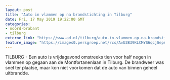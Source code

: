 ```yaml
---
layout: post
title: "Auto in vlammen op na brandstichting in Tilburg"
date: Fri, 17 May 2019 19:22:00 GMT
categories: 
- noord-brabant 
- tilburg 
externe_link: "https://www.ad.nl/tilburg/auto-in-vlammen-op-na-brandstichting-in-tilburg~a5467000/"
feature_image: "https://images0.persgroep.net/rcs/AvU3B39KLCMYS6qcjGepAeCtpl8/diocontent/148632685/_fitwidth/400/?appId=21791a8992982cd8da851550a453bd7f&quality=0.7"
---
```


TILBURG - Een auto is vrijdagavond omstreeks tien voor half negen in vlammen op gegaan aan de Montfortanenlaan in Tilburg. De brandweer was snel ter plaatse, maar kon niet voorkomen dat de auto van binnen geheel uitbrandde.
